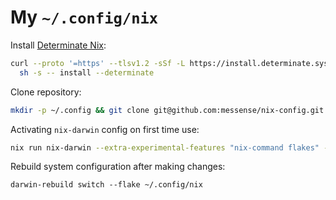 # My `~/.config/nix`

Install [Determinate Nix](https://docs.determinate.systems/determinate-nix/):

```bash
curl --proto '=https' --tlsv1.2 -sSf -L https://install.determinate.systems/nix | \
  sh -s -- install --determinate
```

Clone repository:

```bash
mkdir -p ~/.config && git clone git@github.com:messense/nix-config.git ~/.config/nix
```

Activating `nix-darwin` config on first time use:

```bash
nix run nix-darwin --extra-experimental-features "nix-command flakes" -- switch --flake ~/.config/nix
```

Rebuild system configuration after making changes:

```
darwin-rebuild switch --flake ~/.config/nix
```
